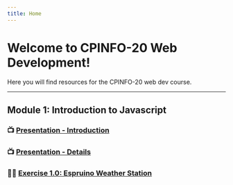 ```yaml
---
title: Home
---
```


# Welcome to CPINFO-20 Web Development!

Here you will find resources for the CPINFO-20 web dev course.

---

## Module 1: Introduction to Javascript

### 📺 [Presentation - Introduction](m1/intro.html)

### 📺 [Presentation - Details](m1/details.html)

### 👩‍🔧 [Exercise 1.0: Espruino Weather Station](m1/espruino.html)

<!-- ### 👪 [Group Activity Results](m1/group-activity) -->

<!--

---

## Module 2: APIs

### 👩‍🔧 [Exercise 2.0: APIs](m2/apis.html)

---

## Module 3: Web Server

### 👩‍🔧 [Exercise 3.0: Backend Web Service](m3/backend-web-server.html)

---

## Module 4: NoSQL

### 👩‍🔧 [NoSQL Queries](m4/nosql-queries)

### 👩‍🔧 [Adding Firestore to Express](m4/express-nosql)

---

## Exam 1 📝

### ✔️ Review

- ### [Module 1: Introduction, JavaScript, Node.js, npm](m1/group-activity)
  - Java vs JavaScript
  - node.js
  - JavaScript types
  - npm
  - NoSQL vs SQL
- ### [Module 3: Express](m3/backend-web-server)
  - Add a route with a URL parameter
- ### [Module 4: NoSQL](m1/group-activity#5-sql-vs-nosql-)
  - Advantages / Disadvantages

---

## Module 5: React

### 👩‍🔧 [React](m5/react-weather)

---

## Module 6: Cloud

### 📺 [Introduction to Cloud](m6/cloud-intro)

### 👩‍🔧 [Cloud Deployment](m6/cloud-deployment)

---

## 📝 [Course Evaluation](https://docs.google.com/forms/d/e/1FAIpQLSdADj8TzGUy0M0c_DtE5nvnNrwTUUEfFq5NJFOWMCm9CVaMbQ/viewform?usp=sf_link)

---

## 💥 [Hackathon](/hackathon)

---

## ⚔️ Soutenance

- Architecture diagram (client, server, database, cloud services, etc)
- Problems, solutions, advantages, disadvantages of technologies (cloud services, NoSQL, react, etc)
- How do you deploy your site? Where is the source code stored? Do you have automatic tests?
- Problems encountered
- Comparison of the technologies with PHP, Java, C# or others
- What would you do differently if you could do the project again?
-->
